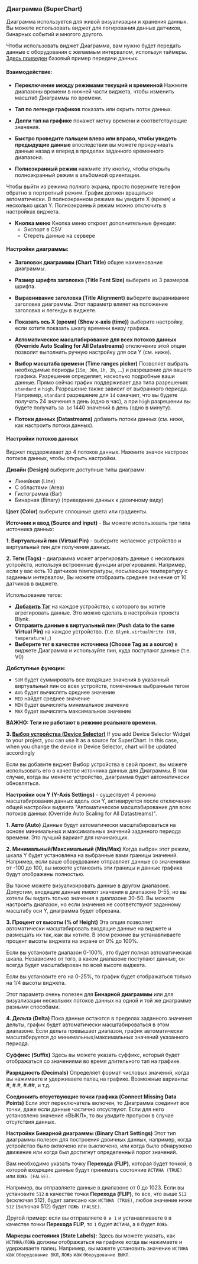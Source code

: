 
### Диаграмма (SuperChart)

Диаграмма используется для живой визуализации и хранения данных. Вы можете использовать виджет для логирования данных датчиков,  бинарных событий и многого другого.

Чтобы использовать виджет Диаграмма, вам нужно будет передать данные с оборудования с желаемым интервалом, используя таймеры.
[Здесь приведен](https://examples.blynk.cc/?board=ESP8266&shield=ESP8266%20WiFi&example=GettingStarted%2FPushData) базовый пример передачи данных.

#### Взаимодействие:
- **Переключение между режимами текущий и временной** Нажмите диапазоны времени в нижней части виджета, чтобы изменить масштаб Диаграммы по времени.

- **Тап по легенде графиков**  показать или скрыть поток данных.

- **Долги тап на графике** покажет метку времени и соответствующие значения.

- **Быстро проведите пальцем влево или вправо, чтобы увидеть предыдущие данные** впоследствии вы можете прокручивать данные назад и вперед в пределах заданного временного диапазона.

- **Полноэкранный режим** нажмите эту кнопку, чтобы открыть полноэкранный режим в альбомной ориентации.

Чтобы выйти из режима полного экрана, просто поверните телефон обратно в портретный режим. График должен вращаться автоматически. В полноэкранном режиме вы увидите X (время) и несколько шкал Y.
Полноэкранный режим можно отключить в настройках виджета.

- **Кнопка меню**
 Кнопка меню откроет дополнительные функции:
  - Экспорт в CSV
  - Стереть данные на сервере

#### Настройки диаграммы:

- **Заголовок диаграммы (Chart Title)** общее наименование диаграммы.

- **Размер шрифта заголовка (Title Font Size)** выберите из 3 размеров шрифта.

- **Выравнивание заголовка (Title Alignment)** выберите выравнивание заголовка диаграммы. Этот параметр влияет на положение заголовка и легенды в виджете.

- **Показать ось X (время) (Show x-axis (time))** выберите настройку, если хотите показать шкалу времени внизу графика.

- **Автоматическое масштабирование для всех потоков данных (Override Auto Scaling for All Datastreams)** отключение этой опции позволит выполнить ручную настройку для оси Y (см. ниже).

- **Выбор масштаба времени (Time ranges picker)** Позволяет выбрать необходимые периоды (`15m`,` 30m`, `1h`,` 3h`, ...) и разрешение для вашего графика. Разрешение определяет, насколько подробные ваши данные. Прямо сейчас график поддерживает два типа разрешения: `standard` и `high`. Разрешение также зависит от выбранного периода. Например, `standard` разрешение для `1d` означает, что вы будете получать 24 значения в день (одно в час), а при `high` разрешении вы будете получать за` 1d` 1440 значений в день (одно в минуту).

- **Потоки данных (Datastreams)** добавить потоки данных (см. ниже, как настроить потоки данных).

#### Настройки потоков данных

Виджет поддерживает до 4 потоков данных.
Нажмите значок настроек потоков данных, чтобы открыть настройки.

**Дизайн (Design)** выберите доступные типы диаграмм:
 - Линейная (Line)
 - С областями (Area)
 - Гистограмма (Bar)
 - Бинарная (Binary) (приведение данных к двоичному виду)

**Цвет (Color)** выберите сплошные цвета или градиенты.

**Источник и ввод (Source and input)** - Вы можете использовать три типа источника данных:

**1. Виртуальный пин (Virtual Pin)** - выберите желаемое устройство и виртуальный пин для получения данных.

**2. Теги (Tags)** - диаграмма может агрегировать данные с нескольких устройств, используя встроенные функции агрегирования.
Например, если у вас есть 10 датчиков температуры, посылающих температуру с заданным интервалом, Вы можете отобразить среднее значение от 10 датчиков в виджете.

Использование тегов:

- **[Добавить Тэг](http://docs.blynk.cc/#blynk-main-operations-control-of-multiple-devices-tags)** на каждое устройство, с которого вы хотите агрегировать данные. Это можно сделать в настройках проекта Blynk.
- **Отправить данные в виртуальный пин (Push data to the same Virtual Pin)** на каждое устройство. (т.е. ```Blynk.virtualWrite (V0, temperature);```)
- **Выберите тег в качестве источника (Choose Tag as a source)** в виджете Диаграмма и используйте пин, куда поступают данные (т.е. V0)

**Добступные функции:** 
- `SUM` будет суммировать все входящие значения в указанный виртуальный пин со всех устройств, помеченные выбранным тегом
- `AVG` будет вычислять среднее значение
- `MED` найдет среднее значение
- `MIN` будет вычислять минимальное значение
- `MAX` будет вычислять максимальное значение

**ВАЖНО: Теги не работают в режиме реального времени.**

**3. [Выбор устройства (Device Selector)](http://docs.blynk.cc/#widgets-time-input-device-selector)**
If you add Device Selector Widget to your project, you can use it as a source for SuperChart. 
In this case, when you change the device in Device Selector, chart will be updated accordingly

Если вы добавите виджет Выбор устройства в свой проект, вы можете использовать его в качестве источника данных для Диаграммы.
В том случае, когда вы меняете устройство, диаграмма будет автоматически обновляться.

**Настройки оси Y (Y-Axis Settings)** - существует 4 режима масштабирования данных вдоль оси Y, активируется после отключения общей настройки виджета "Автоматическое масштабирование для всех потоков данных (Override Auto Scaling for All Datastreams)".

**1. Авто (Auto)**
Данные будут автоматически масштабироваться на основе минимальных и максимальных значений заданного периода времени. Это лучший вариант для начинающих.

**2. Минимальный/Максимальный (Min/Max)**
Когда выбран этот режим, шкала Y будет установлена на выбранные вами границы значений.
Например, если ваше оборудование отправляет данные со значениями от -100 до 100, вы можете установить эти границы и данные графика будут отображены полностью.

Вы также можете визуализировать данные в другом диапазоне. Допустим, входящие данные имеют значения в диапазоне 0-55, но вы хотели бы видеть только значения в диапазоне 30-50. Вы можете настроить  диапазон, но если значения не соответствуют заданному масштабу оси Y, диаграмма будет обрезана.

**3. Процент от высоты (% of Height)**
Эта опция позволяет автоматически масштабировать входящие данные на виджете и размещать их так, как вы хотите. 
В этом режиме вы устанавливаете процент высоты виджета на экране от 0% до 100%.

Если вы установите диапазон 0-100%, это будет полная автоматическая шкала. Независимо от того, в каком диапазоне поступают данные, он всегда будет масштабирован по всей высоте виджета.

Если вы установите его на 0-25%, то график будет отображаться только на 1/4 высоты виджета.

Этот параметр очень полезен для **Бинарной диаграммы** или для визуализации нескольких потоков данных на одной и той же диаграмме разными способами.

**4. Дельта (Delta)**
Пока данные остаются в пределах заданного значения дельты, график будет автоматически масштабироваться в этом диапазоне.
Если дельта превышает диапазон, график автоматически масштабируется до минимальных/максимальных значений указанного периода.

**Суффикс (Suffix)**
Здесь вы можете указать суффикс, который будет отображаться со значениями во время длительного тап на графике.

**Разрядность (Decimals)**
Определяет формат числовых значений, когда вы нажимаете и удерживаете палец на графике. Возможные варианты: #, #.#, #.##, и т.д.

**Соединиить отсуствующие точки графика (Connect Missing Data Points)**
Если этот переключатель включен, то Диаграмма соединит все точки, даже если данные частично отсуствуют.
Если для него установлено значение «ВЫКЛ», то вы увидите пропуски в случае отсутствия данных.

**Настройки Бинарной диаграммы (Binary Chart Settings)**
Этот тип диаграммы полезен для построения двоичных данных, например, когда устройство было включено или выключено, или когда было обнаружено движение или когда был достигнут определенный порог значений.

Вам необходимо указать точку **Перехода (FLIP)**, которая будет точкой, в которой входящие данные будут принимать состояние `ИСТИНА (TRUE)` или `ЛОЖЬ (FALSE)`.

Например, вы отправляете данные в диапазоне от 0 до 1023. Если вы установите `512` в качестве точки **Перехода (FLIP)**, то все, что выше `512` (исключая 512), будет записано как `ИСТИНА (TRUE)`, любое значение ниже `512` (включая 512) будет `ЛОЖЬ (FALSE)`.

Другой пример: если вы отправляете `0 и 1` и устанавливаете `0` в качестве точки **Перехода FLIP**, то `1` будет `ИСТИНА`, а `0` будет `ЛОЖЬ`.

**Маркеры состояния (State Labels):**
Здесь вы можете указать, как `ИСТИНА/ЛОЖЬ` должны отображаться на графике когда вы нажимаете и удерживаете палец.
Например, вы можете установить значение `ИСТИНА` как `Оборудование ВКЛ`, `ЛОЖЬ` как `Оборудование ВЫКЛ`.
